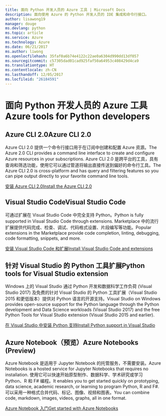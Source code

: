 ```yaml
---
title: 面向 Python 开发人员的 Azure 工具 | Microsoft Docs
description: 面向使用 Azure 的 Python 开发人员的 IDE 集成和命令行接口。
author: lisawong19
manager: douge
ms.devlang: python
ms.topic: article
ms.service: Azure
ms.technology: Azure
ms.date: 06/21/2017
ms.author: liwong
ms.openlocfilehash: 35faf0a6b74e4122c22ae0a6304d990dd13df057
ms.sourcegitcommit: c57305dad01cad925faf50a64953c408429d4ca9
ms.translationtype: HT
ms.contentlocale: zh-CN
ms.lasthandoff: 12/05/2017
ms.locfileid: "26184591"
---
```

# <a name="azure-tools-for-python-developers"></a><span data-ttu-id="9deed-103">面向 Python 开发人员的 Azure 工具</span><span class="sxs-lookup"><span data-stu-id="9deed-103">Azure tools for Python developers</span></span>

## <a name="azure-cli-20"></a><span data-ttu-id="9deed-104">Azure CLI 2.0</span><span class="sxs-lookup"><span data-stu-id="9deed-104">Azure CLI 2.0</span></span>

<span data-ttu-id="9deed-105">Azure CLI 2.0 提供一个命令行接口用于在订阅中创建和配置 Azure 资源。</span><span class="sxs-lookup"><span data-stu-id="9deed-105">The Azure 2.0 CLI provides a command line interface to create and configure Azure resources in your subscriptions.</span></span> <span data-ttu-id="9deed-106">Azure CLI 2.0 是跨平台的工具，具有查询和筛选功能，使用它可以通过管道将输出直接传送到偏好的命令行工具。</span><span class="sxs-lookup"><span data-stu-id="9deed-106">The Azure CLI 2.0 is cross-platform and has query and filtering features so you can pipe output directly to your favorite command line tools.</span></span> 

[<span data-ttu-id="9deed-107">安装 Azure CLI 2.0</span><span class="sxs-lookup"><span data-stu-id="9deed-107">Install the Azure CLI 2.0</span></span>](https://docs.microsoft.com/cli/azure/install-azure-cli)

## <a name="visual-studio-code"></a><span data-ttu-id="9deed-108">Visual Studio Code</span><span class="sxs-lookup"><span data-stu-id="9deed-108">Visual Studio Code</span></span>
<span data-ttu-id="9deed-109">可通过扩展在 Visual Studio Code 中完全支持 Python。</span><span class="sxs-lookup"><span data-stu-id="9deed-109">Python is fully supported in Visual Studio Code through extensions.</span></span> <span data-ttu-id="9deed-110">Marketplace 中的流行扩展提供代码完成、检查、调试、代码格式设置、片段编写等功能。</span><span class="sxs-lookup"><span data-stu-id="9deed-110">Popular extensions in the Marketplace provide code completion, linting, debugging, code formatting, snippets, and more.</span></span>

[<span data-ttu-id="9deed-111">安装 Visual Studio Code 和扩展</span><span class="sxs-lookup"><span data-stu-id="9deed-111">Install Visual Studio Code and extensions</span></span>](https://code.visualstudio.com/docs/languages/python)

## <a name="python-tools-for-visual-studio-extension"></a><span data-ttu-id="9deed-112">针对 Visual Studio 的 Python 工具扩展</span><span class="sxs-lookup"><span data-stu-id="9deed-112">Python tools for Visual Studio extension</span></span>
<span data-ttu-id="9deed-113">Windows 上的 Visual Studio 通过 Python 开发和数据科学工作负荷 (Visual Studio 2017) 及免费的针对 Visual Studio 的 Python 工具扩展（Visual Studio 2015 和更低版本）提供对 Python 语言的开源支持。</span><span class="sxs-lookup"><span data-stu-id="9deed-113">Visual Studio on Windows provides open-source support for the Python language through the Python development and Data Science workloads (Visual Studio 2017) and the free Python Tools for Visual Studio extension (Visual Studio 2015 and earlier).</span></span> 

[<span data-ttu-id="9deed-114">在 Visual Studio 中安装 Python 支持</span><span class="sxs-lookup"><span data-stu-id="9deed-114">Install Python support in Visual Studio</span></span>](https://docs.microsoft.com/visualstudio/python/installation)

## <a name="azure-notebooks-preview"></a><span data-ttu-id="9deed-115">Azure Notebook（预览）</span><span class="sxs-lookup"><span data-stu-id="9deed-115">Azure Notebooks (Preview)</span></span>
<span data-ttu-id="9deed-116">Azure Notebook 是适用于 Jupyter Notebook 的托管服务，不需要安装。</span><span class="sxs-lookup"><span data-stu-id="9deed-116">Azure Notebooks is a hosted service for Jupyter Notebooks that requires no installation.</span></span> <span data-ttu-id="9deed-117">使用它可以快速开始原型制作、数据科学、学术研究或学习 Python、R 和 F# 编程。</span><span class="sxs-lookup"><span data-stu-id="9deed-117">It enables you to get started quickly on prototyping, data science, academic research, or learning to program Python, R and F#.</span></span> <span data-ttu-id="9deed-118">可以采用一种格式合并代码、标记、图像、视频和图表。</span><span class="sxs-lookup"><span data-stu-id="9deed-118">You can combine code, markdown, images, videos, graphs, all in one format.</span></span>

[<span data-ttu-id="9deed-119">Azure Notebook 入门</span><span class="sxs-lookup"><span data-stu-id="9deed-119">Get started with Azure Notebooks</span></span>](https://notebooks.azure.com/)
